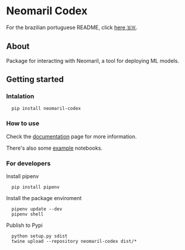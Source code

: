 # Neomaril Codex

For the brazilian portuguese README, click [here :brazil:](./README.pt-br.md).

## About

Package for interacting with Neomaril, a tool for deploying ML models.

## Getting started

### Intalation
```
  pip install neomaril-codex
```

### How to use

Check the [documentation](https://datarisk-io.github.io/mlops-neomaril-codex) page for more information.

There's also some [example](https://github.com/datarisk-io/mlops-neomaril-codex/tree/master/notebooks) notebooks.

### For developers

Install pipenv

```
  pip install pipenv
```

Install the package enviroment

```
  pipenv update --dev
  pipenv shell
```

Publish to Pypi

```
  python setup.py sdist
  twine upload --repository neomaril-codex dist/*
```

